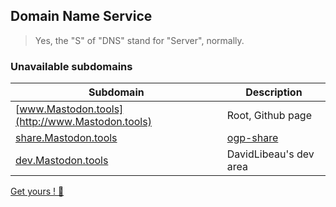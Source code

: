## Domain Name Service

> Yes, the "S" of "DNS" stand for "Server", normally.

### Unavailable subdomains

Subdomain | Description
------------ | -------------
[www.Mastodon.tools](http://www.Mastodon.tools) | Root, Github page
[share.Mastodon.tools](http://share.Mastodon.tools) | [ogp-share](/ogp-share)
[dev.Mastodon.tools](http://dev.Mastodon.tools) | DavidLibeau's dev area

[Get yours ! :pray:](https://github.com/DavidLibeau/mastodon-tools/issues/new)